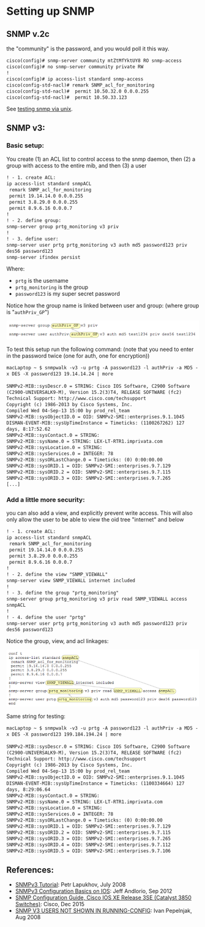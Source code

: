 # Setting up SNMP

## SNMP v.2c
the "community" is the password, and you would poll it this way.  

```
cisco(config)# snmp-server community mtZtMfYktUY8 RO snmp-access
cisco(config)# no snmp-server community private RW
!
cisco(config)# ip access-list standard snmp-access
cisco(config-std-nacl)# remark SNMP_acl_for_monitoring
cisco(config-std-nacl)#  permit 10.50.32.0 0.0.0.255
cisco(config-std-nacl)#  permit 10.50.33.123
```

See [testing snmp via unix](../../OS/unix/snmp.md). 

## SNMP v3: 

### Basic setup: 
You create (1) an  ACL list to control access to the snmp daemon, then (2) a group with access to the entire mib, and then (3) a user 

```
! - 1. create ACL: 
ip access-list standard snmpACL
 remark SNMP_acl_for_monitoring
 permit 19.14.14.0 0.0.0.255
 permit 3.8.29.0 0.0.0.255
 permit 8.9.6.16 0.0.0.7
!
! - 2. define group: 
snmp-server group prtg_monitoring v3 priv 
!
! - 3. define user: 
snmp-server user prtg prtg_monitoring v3 auth md5 password123 priv des56 password123
snmp-server ifindex persist
```

Where: 
- `prtg` is the username
- `prtg_monitoring` is the group
- `password123` is my super secret password

Notice how the group name is linked between user and group: (where group is "`authPriv_GP`")

<img src="img/snmp01.png" width="600" alt="">

To test this setup run the following command: (note that you need to enter in the password twice (one for auth, one for encryption))

```
macLaptop ~ $ snmpwalk -v3 -u prtg -A password123 -l authPriv -a MD5 -x DES -X password123 19.14.14.24 | more

SNMPv2-MIB::sysDescr.0 = STRING: Cisco IOS Software, C2900 Software (C2900-UNIVERSALK9-M), Version 15.2(3)T4, RELEASE SOFTWARE (fc2)
Technical Support: http://www.cisco.com/techsupport
Copyright (c) 1986-2013 by Cisco Systems, Inc.
Compiled Wed 04-Sep-13 15:00 by prod_rel_team
SNMPv2-MIB::sysObjectID.0 = OID: SNMPv2-SMI::enterprises.9.1.1045
DISMAN-EVENT-MIB::sysUpTimeInstance = Timeticks: (1100267262) 127 days, 8:17:52.62
SNMPv2-MIB::sysContact.0 = STRING: 
SNMPv2-MIB::sysName.0 = STRING: LEX-LT-RTR1.imprivata.com
SNMPv2-MIB::sysLocation.0 = STRING: 
SNMPv2-MIB::sysServices.0 = INTEGER: 78
SNMPv2-MIB::sysORLastChange.0 = Timeticks: (0) 0:00:00.00
SNMPv2-MIB::sysORID.1 = OID: SNMPv2-SMI::enterprises.9.7.129
SNMPv2-MIB::sysORID.2 = OID: SNMPv2-SMI::enterprises.9.7.115
SNMPv2-MIB::sysORID.3 = OID: SNMPv2-SMI::enterprises.9.7.265
[...]
```

### Add a little more security: 
you can also add a view, and explicitly prevent write access.  This will also only allow the user to be able to view the oid tree "internet" and below

```
! - 1. create ACL: 
ip access-list standard snmpACL
 remark SNMP_acl_for_monitoring
 permit 19.14.14.0 0.0.0.255
 permit 3.8.29.0 0.0.0.255
 permit 8.9.6.16 0.0.0.7
!
! - 2. define the view "SNMP_VIEWALL"
snmp-server view SNMP_VIEWALL internet included
!
! - 3. define the group "prtg_monitoring"
snmp-server group prtg_monitoring v3 priv read SNMP_VIEWALL access snmpACL
!
! - 4. define the user "prtg"
snmp-server user prtg prtg_monitoring v3 auth md5 password123 priv des56 password123
```

Notice the group, view, and acl linkages: 


<img src="img/snmp02.png" width="600" alt="">

Same string for testing: 

```
macLaptop ~ $ snmpwalk -v3 -u prtg -A password123 -l authPriv -a MD5 -x DES -X password123 199.184.194.24 | more

SNMPv2-MIB::sysDescr.0 = STRING: Cisco IOS Software, C2900 Software (C2900-UNIVERSALK9-M), Version 15.2(3)T4, RELEASE SOFTWARE (fc2)
Technical Support: http://www.cisco.com/techsupport
Copyright (c) 1986-2013 by Cisco Systems, Inc.
Compiled Wed 04-Sep-13 15:00 by prod_rel_team
SNMPv2-MIB::sysObjectID.0 = OID: SNMPv2-SMI::enterprises.9.1.1045
DISMAN-EVENT-MIB::sysUpTimeInstance = Timeticks: (1100334664) 127 days, 8:29:06.64
SNMPv2-MIB::sysContact.0 = STRING: 
SNMPv2-MIB::sysName.0 = STRING: LEX-LT-RTR1.imprivata.com
SNMPv2-MIB::sysLocation.0 = STRING: 
SNMPv2-MIB::sysServices.0 = INTEGER: 78
SNMPv2-MIB::sysORLastChange.0 = Timeticks: (0) 0:00:00.00
SNMPv2-MIB::sysORID.1 = OID: SNMPv2-SMI::enterprises.9.7.129
SNMPv2-MIB::sysORID.2 = OID: SNMPv2-SMI::enterprises.9.7.115
SNMPv2-MIB::sysORID.3 = OID: SNMPv2-SMI::enterprises.9.7.265
SNMPv2-MIB::sysORID.4 = OID: SNMPv2-SMI::enterprises.9.7.112
SNMPv2-MIB::sysORID.5 = OID: SNMPv2-SMI::enterprises.9.7.106
```

## References: 
- [SNMPv3 Tutorial](http://blog.ine.com/2008/07/19/snmpv3-tutorial/): Petr Lapukhov, July 2008
- [SNMPv3 Configuration Basics on IOS](http://networking-notes.blogspot.com/2012/09/snmpv3-configuration-basics-on-ios-i.html): Jeff Andlorio, Sep 2012
- [SNMP Configuration Guide, Cisco IOS XE Release 3SE (Catalyst 3850 Switches)](http://www.cisco.com/c/en/us/td/docs/ios-xml/ios/snmp/configuration/xe-3se/3850/snmp-xe-3se-3850-book/nm-snmp-snmpv3.html): Cisco, Dec 2015
- [SNMP V3 USERS NOT SHOWN IN RUNNING-CONFIG](http://blog.ipspace.net/2008/08/snmp-v3-users-not-shown-in-running.html): Ivan Pepelnjak, Aug 2008